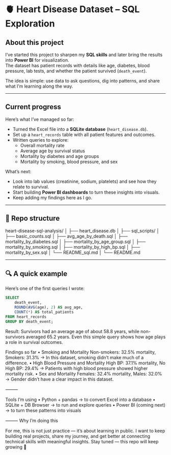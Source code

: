 # 🫀 Heart Disease Dataset – SQL Exploration

## About this project
I’ve started this project to sharpen my **SQL skills** and later bring the results into **Power BI** for visualization.  
The dataset has patient records with details like age, diabetes, blood pressure, lab tests, and whether the patient survived (`death_event`).  

The idea is simple: use data to ask questions, dig into patterns, and share what I’m learning along the way.

---

## Current progress
Here’s what I’ve managed so far:
- Turned the Excel file into a **SQLite database** (`heart_disease.db`).
- Set up a `heart_records` table with all patient features and outcomes.
- Written queries to explore:
  - Overall mortality rate  
  - Average age by survival status  
  - Mortality by diabetes and age groups  
  - Mortality by smoking, blood pressure, and sex  

What’s next:
- Look into lab values (creatinine, sodium, platelets) and see how they relate to survival.  
- Start building **Power BI dashboards** to turn these insights into visuals.  
- Keep adding my findings here as I go.  

---

## 📂 Repo structure

heart-disease-sql-analysis/
│
├── heart_disease.db
│
├── sql_scripts/
│   ├── basic_counts.sql
│   ├── avg_age_by_death.sql
│   ├── mortality_by_diabetes.sql
│   ├── mortality_by_age_group.sql
│   ├── mortality_by_smoking.sql
│   ├── mortality_by_high_bp.sql
│   ├── mortality_by_sex.sql
│   └── README_sql.md
│
└── README.md

---

## 🔍 A quick example
Here’s one of the first queries I wrote:  

```sql
SELECT 
    death_event,
    ROUND(AVG(age), 2) AS avg_age,
    COUNT(*) AS total_patients
FROM heart_records
GROUP BY death_event;
```

Result:
Survivors had an average age of about 58.8 years, while non-survivors averaged 65.2 years.
Even this simple query shows how age plays a role in survival outcomes.

Findings so far
	•	Smoking and Mortality
Non-smokers: 32.5% mortality, Smokers: 31.3%
→ In this dataset, smoking didn’t make much of a difference.
	•	High Blood Pressure and Mortality
High BP: 37.1% mortality, No High BP: 29.4%
→ Patients with high blood pressure showed higher mortality risk.
	•	Sex and Mortality
Females: 32.4% mortality, Males: 32.0%
→ Gender didn’t have a clear impact in this dataset.

⸻

Tools I’m using
	•	Python + pandas → to convert Excel into a database
	•	SQLite + DB Browser → to run and explore queries
	•	Power BI (coming next) → to turn these patterns into visuals

⸻
 Why I’m doing this

For me, this is not just practice — it’s about learning in public.
I want to keep building real projects, share my journey, and get better at connecting technical skills with meaningful insights.
Stay tuned — this repo will keep growing 🚀

